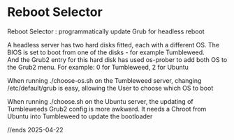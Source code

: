 # Reboot Selector
Reboot Selector : programmatically update Grub for headless reboot

A headless server has two hard disks fitted, each with a different OS.
The BIOS is set to boot from one of the disks - for example Tumbleweed.  
And the Grub2 entry for this hard disk has used os-prober to add both OS to the Grub2 menu.
For example: 0 for Tumbleweed, 2 for Ubuntu

When running ./choose-os.sh on the Tumbleweed server, changing /etc/default/grub is easy, allowing
the User to choose which OS to boot

When running ./choose.sh on the Ubuntu server, the updating of Tumbleweeds Grub2 config is more awkward.
It needs a Chroot from Ubuntu into Tumbleweed to update the bootloader

//ends
2025-04-22
